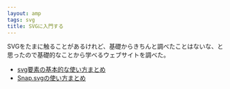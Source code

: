 ```yaml
---
layout: amp
tags: svg
title: SVGに入門する
---
```

SVGをたまに触ることがあるけれど、基礎からきちんと調べたことはないな、と思ったので基礎的なことから学べるウェブサイトを調べた。

- [svg要素の基本的な使い方まとめ](http://defghi1977.html.xdomain.jp/tech/svgMemo/svgMemo.htm)
- [Snap.svgの使い方まとめ](http://defghi1977.html.xdomain.jp/tech/snapsvg/snapsvg.xhtml)
